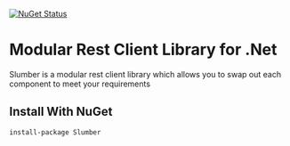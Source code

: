 [![NuGet Status](https://img.shields.io/nuget/v/Slumber.svg)](https://www.nuget.org/packages/Slumber/)

# Modular Rest Client Library for .Net

Slumber is a modular rest client library which allows you to swap out each component to meet your requirements

## Install With NuGet

    install-package Slumber
